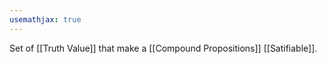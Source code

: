 ```yaml
---
usemathjax: true
---
```


Set of [[Truth Value]] that make a [[Compound Propositions]] [[Satifiable]].